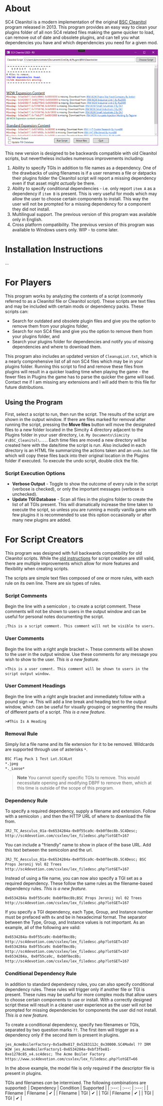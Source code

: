 # About
SC4 Cleanitol is a modern implementation of the original [BSC Cleanitol](https://www.sc4devotion.com/csxlex/lex_filedesc.php?lotGET=97) program released in 2013. This program provides an easy way to clean your plugins folder of all non SC4 related files making the game quicker to load, can remove out of date and obsolete plugins, and can tell you what dependencies you have and which dependencies you need for a given mod.

![Application Screenshot](/SC4CleanitolWPF/images/concise.png)

This new version is designed to be backwards compatible with old Cleanitol scripts, but nevertheless includes numerous improvements including:
1. Ability to specify TGIs in addition to file names as a dependency. One of the drawbacks of using filenames is if a user renames a file or datpacks their plugins folder the Cleanitol script will report a missing dependency even if that asset might *actually* be there.
1. Ability to specify conditional dependencies - i.e. only report `item A` as a dependency if `item B` is present. This is very useful for mods which may allow the user to choose certain components to install. This way the user will not be prompted for a missing dependency for a component they did not install.
1. Multilingual support. The previous version of this program was available only in English.
1. Cross platform compatibility. The previous version of this program was available to Windows users only. WIP - to come later.

# Installation Instructions
...

# For Players
This program works by analyzing the contents of a script (commonly referred to as a Cleanitol file or Cleanitol script). These scripts are text files and may be included with certain mods or dependency packs. These scripts can:
* Search for outdated and obsolete plugin files and give you the option to remove them from your plugins folder,
* Search for non SC4 files and give you the option to remove them from your plugins folder, and
* Search your plugins folder for dependencies and notify you of missing dependencies and where to download them.

This program also includes an updated version of `CleanupList.txt`, which is a nearly comprehensive list of all non SC4 files which may be in your plugins folder. Running this script to find and remove these files from plugins will result in a quicker loading time when playing the game - the fewer files in Plugins the game has to parse the quicker the game will load. Contact me if I am missing any extensions and I will add them to this file for future distributions.

## Using the Program
First, select a script to run, then run the script. The results of the script are shown in the output window. If there are files marked for removal after running the script, pressing the **Move files** button will move the designated files to a new folder located in the Simcity 4 directory adjacent to the Plugins folder in your user directory, i.e. `My Documents\Simcity 4\BSC_Cleanitol\...`. Each time files are moved a new directory will be created here with the date/time the script is run. Also included in each directory is an HTML file summarizing the actions taken and an `undo.bat` file which will copy these files back into their original location in the Plugins folder if executed. To execute the undo script, double click the file.

### Script Execution Options
* **Verbose Output** - Toggle to show the outcome of every rule in the script (verbose is checked), or only the important messages (verbose is unchecked).
* **Update TGI Database** - Scan all files in the plugins folder to create the list of all TGIs present. This will dramatically increase the time taken to execute the script, so unless you are running a mostly vanilla game with few plugins it is recommended to use this option occasionally or after many new plugins are added.



# For Script Creators
This program was designed with full backwards compatibility for old Cleanitol scripts. While the [old instructions](https://www.sc4devotion.com/forums/index.php?topic=3797.0) for script creation are still valid, there are multiple improvements which allow for more features and flexibility when creating scripts. 

The scripts are simple text files composed of one or more rules, with each rule on its own line. There are six types of rules.

### Script Comments
Begin the line with a semicolon `;` to create a script comment. These comments will not be shown to users in the output window and can be useful for personal notes documenting the script.
```
;This is a script comment. This comment will not be visible to users.
```

### User Comments
Begin the line with a right angle bracket `>`. These comments will be shown to the user in the output window. Use these comments for any message you wish to show to the user. *This is a new feature.*
```
>This is a user coment. This comment will be shown to users in the script output window.
```

### User Comment Headings
Begin the line with a right angle bracket and immediately follow with a pound sign `>#`. This will add a line break and heading text to the output window, which can be useful for visually grouping or segmenting the results of different parts of a script. *This is a new feature.*
```
>#This Is A Heading
```

### Removal Rule
Simply list a file name and its file extension for it to be removed. Wildcards are supported through use of asterisks `*`.
```
BSC Flag Pack 1 Test Lot.SC4Lot
*.jpeg
*._Loose*
```
> **Note**
> You cannot specify specific TGIs to remove. This would necessitate opening and modifying DBPF to remove them, which at this time is outside of the scope of this program.

### Dependency Rule
To specify a required dependency, supply a filename and extension. Follow with a semicolon `;` and then the HTTP URL of where to download the file from.
```
JRJ_TC_Aesculus_01a-0x6534284a-0x0f55ca9c-0xb0f8ec8b.SC4Desc; http://sc4devotion.com/csxlex/lex_filedesc.php?lotGET=167
```
You can include a "friendly" name to show in place of the base URL. Add this text between the semicolon and the url.
```
JRJ_TC_Aesculus_01a-0x6534284a-0x0f55ca9c-0xb0f8ec8b.SC4Desc; BSC Props Jeronij Vol 02 Trees http://sc4devotion.com/csxlex/lex_filedesc.php?lotGET=167
```

Instead of using a file name, you can now also specify a TGI set as a required dependency. These follow the same rules as the filename-based dependency rules. *This is a new feature.*
```
0x6534284a 0x0f55ca9c 0xb0f8ec8b;BSC Props Jeronij Vol 02 Trees http://sc4devotion.com/csxlex/lex_filedesc.php?lotGET=167
```

If you specify a TGI dependency, each Type, Group, and Instance number must be prefaced with `0x` and be in hexadecimal format. The separator between the Type, Group, and Instance values is not important. As an example, all of the following are valid:
```
0x6534284a-0x0f55ca9c-0xb0f8ec8b; http://sc4devotion.com/csxlex/lex_filedesc.php?lotGET=167
0x6534284a 0x0f55ca9c 0xb0f8ec8b; http://sc4devotion.com/csxlex/lex_filedesc.php?lotGET=167
0x6534284a, 0x0f55ca9c, 0xb0f8ec8b; http://sc4devotion.com/csxlex/lex_filedesc.php?lotGET=167
```

### Conditional Dependency Rule
In addition to standard dependency rules, you can also specify conditional dependency rules. These rules will trigger only if another file or TGI is present. These rules may be useful for more complex mods that allow users to choose certain components to use or install. With a correctly designed script these will result in a cleaner user experience as the user will not be prompted for missing dependencies for components the user did not install. *This is a new feature.*

To create a conditional dependency, specify two filenames or TGIs, separated by two question marks `??`. The first item will trigger as a dependency only if the second item is present in plugins.
```
jes_AcmeBoilerFactory-0x5ad0e817_0x5283112c_0x30000.SC4Model ?? IRM W2W jes_AcmeBoilerFactory1-0x6534284a-0xbf3fbe81-0xe1278c85_x4.sc4desc; The Acme Boiler Factory https://www.sc4devotion.com/csxlex/lex_filedesc.php?lotGET=66
```
In the above example, the model file is only required if the descriptor file is present in plugins.

TGIs and filenames *can* be intermixed. The following combinations are supported:
| Dependency | Condition | Supported |
| :---: | :---: | :---: |
| Filename | Filename | ✔ |
| Filename | TGI | ✔ |
| TGI | Filename | ✔ |
| TGI | TGI | ✔ |